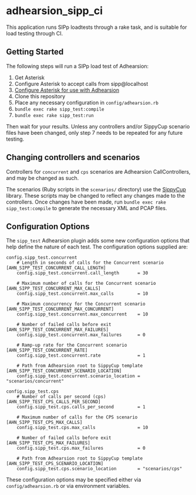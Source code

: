 # adhearsion_sipp_ci

This application runs SIPp loadtests through a rake task, and is suitable for load testing through CI.

## Getting Started

The following steps will run a SIPp load test of Adhearsion:

1. Get Asterisk
2. Configure Asterisk to accept calls from sipp@localhost
3. [Configure Asterisk for use with Adhearsion](http://adhearsion.com/docs/getting-started/asterisk)
4. Clone this repository
5. Place any necessary configuration in `config/adhearsion.rb`
6. `bundle exec rake sipp_test:compile`
7. `bundle exec rake sipp_test:run`

Then wait for your results.  Unless any controllers and/or SippyCup scenario files have been changed, only step 7 needs to be repeated for any future testing.

## Changing controllers and scenarios

Controllers for `concurrent` and `cps` scenarios are Adhearsion CallControllers, and may be changed as such.  

The scenarios (Ruby scripts in the `scenarios/` directory) use the [SippyCup](https://github.com/bklang/sippy_cup) library.  These scripts may be changed to reflect any changes made to the controllers. Once changes have been made, run `bundle exec rake sipp_test:compile` to generate the necessary XML and PCAP files.

## Configuration Options

The `sipp_test` Adhearsion plugin adds some new configuration options that help define the nature of each test. The configuration options supplied are:

```
config.sipp_test.concurrent
    # Length in seconds of calls for the Concurrent scenario [AHN_SIPP_TEST_CONCURRENT_CALL_LENGTH]
    config.sipp_test.concurrent.call_length       = 30

    # Maximum number of calls for the Concurrent scenario [AHN_SIPP_TEST_CONCURRENT_MAX_CALLS]
    config.sipp_test.concurrent.max_calls         = 10

    # Maximum concurrency for the Concurrent scenario [AHN_SIPP_TEST_CONCURRENT_MAX_CONCURRENT]
    config.sipp_test.concurrent.max_concurrent    = 10

    # Number of failed calls before exit [AHN_SIPP_TEST_CONCURRENT_MAX_FAILURES]
    config.sipp_test.concurrent.max_failures      = 0

    # Ramp-up rate for the Concurrent scenario [AHN_SIPP_TEST_CONCURRENT_RATE]
    config.sipp_test.concurrent.rate              = 1

    # Path from Adhearsion root to SippyCup template [AHN_SIPP_TEST_CONCURRENT_SCENARIO_LOCATION]
    config.sipp_test.concurrent.scenario_location = "scenarios/concurrent"

config.sipp_test.cps
    # Number of calls per second (cps) [AHN_SIPP_TEST_CPS_CALLS_PER_SECOND]
    config.sipp_test.cps.calls_per_second         = 1

    # Maximum number of calls for the CPS scenario [AHN_SIPP_TEST_CPS_MAX_CALLS]
    config.sipp_test.cps.max_calls                = 10

    # Number of failed calls before exit [AHN_SIPP_TEST_CPS_MAX_FAILURES]
    config.sipp_test.cps.max_failures             = 0

    # Path from Adhearsion root to SippyCup template [AHN_SIPP_TEST_CPS_SCENARIO_LOCATION]
    config.sipp_test.cps.scenario_location        = "scenarios/cps"
```

These configuration options may be specified either via `config/adhearsion.rb` or via environment variables.